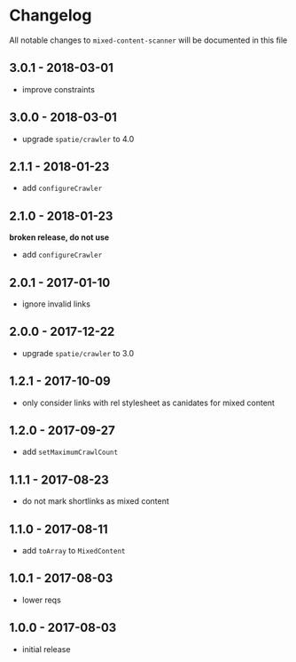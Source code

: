 # Changelog

All notable changes to `mixed-content-scanner` will be documented in this file

## 3.0.1 - 2018-03-01

- improve constraints

## 3.0.0 - 2018-03-01

- upgrade `spatie/crawler` to 4.0

## 2.1.1 - 2018-01-23

- add `configureCrawler`

## 2.1.0 - 2018-01-23
**broken release, do not use**

- add `configureCrawler`

## 2.0.1 - 2017-01-10

- ignore invalid links

## 2.0.0 - 2017-12-22

- upgrade `spatie/crawler` to 3.0

## 1.2.1 - 2017-10-09

- only consider links with rel stylesheet as canidates for mixed content

## 1.2.0 - 2017-09-27

- add `setMaximumCrawlCount`

## 1.1.1 - 2017-08-23

- do not mark shortlinks as mixed content

## 1.1.0 - 2017-08-11

- add `toArray` to `MixedContent`

## 1.0.1 - 2017-08-03

- lower reqs

## 1.0.0 - 2017-08-03

- initial release
